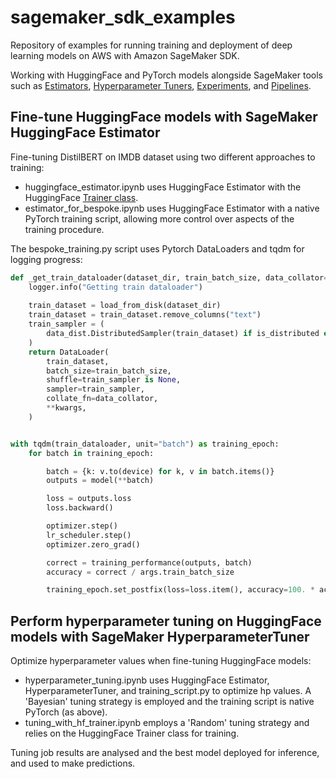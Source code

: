 # sagemaker_sdk_examples
Repository of examples for running training and deployment of deep learning models on AWS with Amazon SageMaker SDK.

Working with HuggingFace and PyTorch models alongside SageMaker tools such as [Estimators](https://sagemaker.readthedocs.io/en/stable/api/training/estimators.html), [Hyperparameter Tuners](https://sagemaker.readthedocs.io/en/stable/api/training/tuner.html), [Experiments](https://docs.aws.amazon.com/sagemaker/latest/dg/experiments.html), and [Pipelines](https://sagemaker.readthedocs.io/en/stable/workflows/pipelines/sagemaker.workflow.pipelines.html).

## Fine-tune HuggingFace models with SageMaker HuggingFace Estimator

Fine-tuning DistilBERT on IMDB dataset using two different approaches to training:

* huggingface_estimator.ipynb uses HuggingFace Estimator with the HuggingFace [Trainer class](https://huggingface.co/docs/transformers/main_classes/trainer).
* estimator_for_bespoke.ipynb uses HuggingFace Estimator with a native PyTorch training script, allowing more control over aspects of the training procedure.

The bespoke_training.py script uses Pytorch DataLoaders and tqdm for logging progress:

```python
def _get_train_dataloader(dataset_dir, train_batch_size, data_collator=None, is_distributed=False, **kwargs):
    logger.info("Getting train dataloader")
    
    train_dataset = load_from_disk(dataset_dir)
    train_dataset = train_dataset.remove_columns("text")
    train_sampler = (
        data_dist.DistributedSampler(train_dataset) if is_distributed else None
    )
    return DataLoader(
        train_dataset,
        batch_size=train_batch_size,
        shuffle=train_sampler is None,
        sampler=train_sampler,
        collate_fn=data_collator,
        **kwargs,
    )
```
```python

with tqdm(train_dataloader, unit="batch") as training_epoch:
    for batch in training_epoch:

        batch = {k: v.to(device) for k, v in batch.items()}
        outputs = model(**batch)

        loss = outputs.loss
        loss.backward()

        optimizer.step()
        lr_scheduler.step()
        optimizer.zero_grad()

        correct = training_performance(outputs, batch)
        accuracy = correct / args.train_batch_size

        training_epoch.set_postfix(loss=loss.item(), accuracy=100. * accuracy)
```

## Perform hyperparameter tuning on HuggingFace models with SageMaker HyperparameterTuner

Optimize hyperparameter values when fine-tuning HuggingFace models:

* hyperparameter_tuning.ipynb uses HuggingFace Estimator, HyperparameterTuner, and training_script.py to optimize hp values. A 'Bayesian' tuning strategy is employed and the training script is native PyTorch (as above).
* tuning_with_hf_trainer.ipynb employs a 'Random' tuning strategy and relies on the HuggingFace Trainer class for training.

Tuning job results are analysed and the best model deployed for inference, and used to make predictions.
